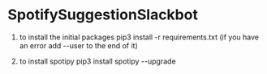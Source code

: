 # SpotifySuggestionSlackbot

1. to install the initial packages
pip3 install -r requirements.txt
(if you have an error add --user to the end of it)

2. to install spotipy
pip3 install spotipy --upgrade
